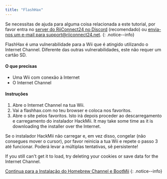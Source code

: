 ```yaml
---
title: "FlashHax"
---
```


Se necessitas de ajuda para alguma coisa relacionada a este tutorial, por favor entra no [server do RiiConnect24 no Discord](https://discord.gg/rc24) (recomendado) ou [envia-nos um e-mail para support@riiconnect24.net](mailto:support@riiconnect24.net).
{: .notice--info}

FlashHax é uma vulnerabilidade para a Wii que é atingido utilizando o Internet Channel. Diferente das outras vulnerabilidades, este não requer um cartão SD.

#### O que precisas

- Uma Wii com conexão à Internet
- O Internet Channel

#### Instruções

1. Abre o Internet Channel na tua Wii.
2. Vai a flashhax.com no teu browser e coloca nos favoritos.
3. Abre o site pelos favoritos. Isto irá depois proceder ao descarregamento e carregamento do instalador HackMii. It may take some time as it is downloading the installer over the Internet.

Se o instalador HackMii não carregar e, em vez disso, congelar (não consegues mover o cursor), por favor reinicia a tua Wii e repete o passo 3 até funcionar. Poderá levar a múltiplas tentativas, sê persistente!

If you still can't get it to load, try deleting your cookies or save data for the Internet Channel.

[Continua para a Instalação do Homebrew Channel e BootMii](hbc)
{: .notice--info}
